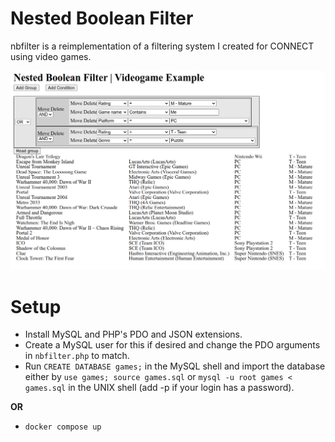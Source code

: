 # Nested Boolean Filter

nbfilter is a reimplementation of a filtering system I created for CONNECT using video games.

![Screenshot of the interface](./demo.png)

# Setup

- Install MySQL and PHP's PDO and JSON extensions.
- Create a MySQL user for this if desired and change the PDO arguments in `nbfilter.php` to match.
- Run `CREATE DATABASE games;` in the MySQL shell and import the database either by `use games; source games.sql` or `mysql -u root games < games.sql` in the UNIX shell (add -p if your login has a password).

**OR**
- `docker compose up`
